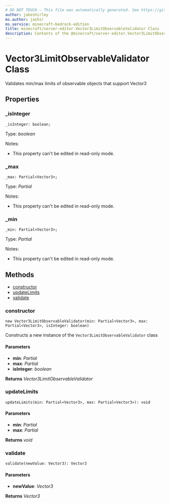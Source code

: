 ```yaml
---
# DO NOT TOUCH — This file was automatically generated. See https://github.com/mojang/minecraftapidocsgenerator to modify descriptions, examples, etc.
author: jakeshirley
ms.author: jashir
ms.service: minecraft-bedrock-edition
title: minecraft/server-editor.Vector3LimitObservableValidator Class
description: Contents of the @minecraft/server-editor.Vector3LimitObservableValidator class.
---
```

# Vector3LimitObservableValidator Class

Validates min/max limits of observable objects that support Vector3

## Properties

### **_isInteger**
`_isInteger: boolean;`

Type: *boolean*

Notes:
  - This property can't be edited in read-only mode.

### **_max**
`_max: Partial<Vector3>;`

Type: *Partial<Vector3>*

Notes:
  - This property can't be edited in read-only mode.

### **_min**
`_min: Partial<Vector3>;`

Type: *Partial<Vector3>*

Notes:
  - This property can't be edited in read-only mode.

## Methods
- [constructor](#(constructor))
- [updateLimits](#updatelimits)
- [validate](#validate)

### **constructor**
`
new Vector3LimitObservableValidator(min: Partial<Vector3>, max: Partial<Vector3>, isInteger: boolean)
`

Constructs a new instance of the `Vector3LimitObservableValidator` class

#### **Parameters**
- **min**: *Partial<Vector3>*
- **max**: *Partial<Vector3>*
- **isInteger**: *boolean*

**Returns** *Vector3LimitObservableValidator*

### **updateLimits**
`
updateLimits(min: Partial<Vector3>, max: Partial<Vector3>): void
`

#### **Parameters**
- **min**: *Partial<Vector3>*
- **max**: *Partial<Vector3>*

**Returns** *void*

### **validate**
`
validate(newValue: Vector3): Vector3
`

#### **Parameters**
- **newValue**: *Vector3*

**Returns** *Vector3*
